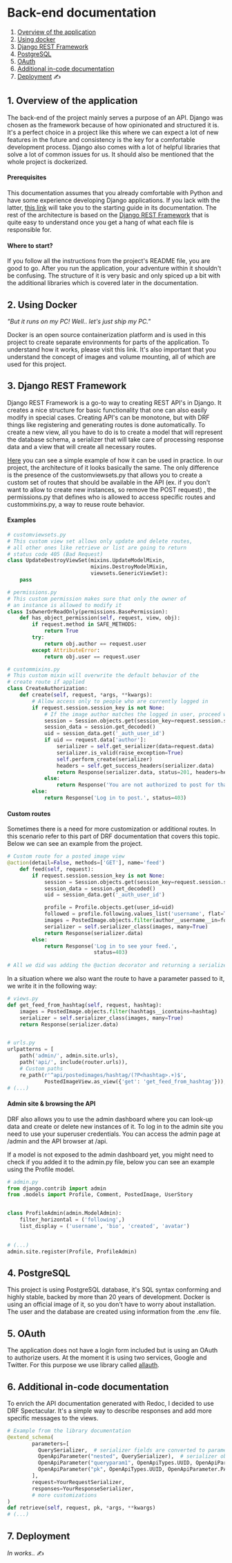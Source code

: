 # Back-end documentation

1. [Overview of the application](#1-overview-of-the-application)
2. [Using docker](#2-using-docker)
3. [Django REST Framework](#3-using-docker)
4. [PostgreSQL](#4-postgresql)
5. [OAuth](#5-oauth)
6. [Additional in-code documentation](#6-additional-in-code-documentation)
7. [Deployment](#7-deployment) ✍️



## 1. Overview of the application

The back-end of the project mainly serves a purpose of an API. Django was chosen as the framework because of how opinionated and structured it is. It's a perfect choice in a project like this where we can expect a lot of new features in the future and consistency is the key for a comfortable development process. Django also comes with a lot of helpful libraries that solve a lot of common issues for us. It should also be mentioned that the whole project is dockerized.



#### Prerequisites

This documentation assumes that you already comfortable with Python and have some experience developing Django applications. If you lack with the latter, [this link](https://www.djangoproject.com/start/) will take you to the starting guide in its documentation. The rest of the architecture is based on the [Django REST Framework](https://www.django-rest-framework.org/) that is quite easy to understand once you get a hang of what each file is responsible for. 



#### Where to start?

If you follow all the instructions from the project's README file, you are good to go. After you run the application, your adventure within it shouldn't be confusing. The structure of it is very basic and only spiced up a bit with the additional libraries which is covered later in the documentation.



## 2. Using Docker

*"But it runs on my PC! Well.. let's just ship my PC."*

Docker is an open source containerization platform and is used in this project to create separate environments for parts of the application. To understand how it works, please visit this link. It's also important that you understand the concept of images and volume mounting, all of which are used for this project.



## 3. Django REST Framework

Django REST Framework is a go-to way to creating REST API's in Django. It creates a nice structure for basic functionality that one can also easily modify in special cases. Creating API's can be monotone, but with DRF things like registering and generating routes is done automatically. To create a new view, all you have to do is to create a model that will represent the database schema, a serializer that will take care of processing response data and a view that will create all necessary routes.

[Here](https://www.django-rest-framework.org/tutorial/quickstart/) you can see a simple example of how it can be used in practice. In our project, the architecture of it looks basically the same. The only difference is the presence of the customviewsets.py that allows you to create a custom set of routes that should be available in the API (ex. if you don't want to allow to create new instances, so remove the POST request) , the permissions.py that defines who is allowed to access specific routes and custommixins.py, a way to reuse route behavior.



#### Examples

```python
# customviewsets.py
# This custom view set allows only update and delete routes,
# all other ones like retrieve or list are going to return
# status code 405 (Bad Request)
class UpdateDestroyViewSet(mixins.UpdateModelMixin,
                           mixins.DestroyModelMixin,
                           viewsets.GenericViewSet):
    pass
```

```python
# permissions.py
# This custom permission makes sure that only the owner of
# an instance is allowed to modify it
class IsOwnerOrReadOnly(permissions.BasePermission):
    def has_object_permission(self, request, view, obj):
        if request.method in SAFE_METHODS:
            return True
        try:
            return obj.author == request.user
        except AttributeError:
            return obj.user == request.user

```

```python
# custommixins.py
# This custom mixin will overwrite the default behavior of the
# create route if applied
class CreateAuthorization:
    def create(self, request, *args, **kwargs):
        # Allow access only to people who are currently logged in
        if request.session.session_key is not None:
            # If the image author matches the logged in user, proceed with creation
            session = Session.objects.get(session_key=request.session.session_key)
            session_data = session.get_decoded()
            uid = session_data.get('_auth_user_id')
            if uid == request.data['author']:
                serializer = self.get_serializer(data=request.data)
                serializer.is_valid(raise_exception=True)
                self.perform_create(serializer)
                headers = self.get_success_headers(serializer.data)
                return Response(serializer.data, status=201, headers=headers)
            else:
                return Response('You are not authorized to post for that user.', 									status=403)
        else:
            return Response('Log in to post.', status=403)
```



#### Custom routes

Sometimes there is a need for more customization or additional routes. In this scenario refer to this part of DRF documentation that covers this topic. Below we can see an example from the project.

```python
# Custom route for a posted image view
@action(detail=False, methods=['GET'], name='feed')
    def feed(self, request):
        if request.session.session_key is not None:
            session = Session.objects.get(session_key=request.session.session_key)
            session_data = session.get_decoded()
            uid = session_data.get('_auth_user_id')

            profile = Profile.objects.get(user_id=uid)
            followed = profile.following.values_list('username', flat=True)
            images = PostedImage.objects.filter(author__username__in=followed)
            serializer = self.serializer_class(images, many=True)
            return Response(serializer.data)
        else:
            return Response('Log in to see your feed.',
                            status=403)
        
# All we did was adding the @action decorator and returning a serialized response, now you can access this route as /api/postedimages/feed/
```

In a situation where we also want the route to have a parameter passed to it, we write it in the following way:

```python
# views.py
def get_feed_from_hashtag(self, request, hashtag):
	images = PostedImage.objects.filter(hashtags__icontains=hashtag)
	serializer = self.serializer_class(images, many=True)
	return Response(serializer.data)


# urls.py
urlpatterns = [
    path('admin/', admin.site.urls),
    path('api/', include(router.urls)),
    # Custom paths
    re_path(r'^api/postedimages/hashtag/(?P<hashtag>.+)$',
            PostedImageView.as_view({'get': 'get_feed_from_hashtag'})),
# (...)
```



#### Admin site & browsing the API

DRF also allows you to use the admin dashboard where you can look-up data and create or delete new instances of it. To log in to the admin site you need to use your superuser credentials. You can access the admin page at /admin and the API browser at /api. 

If a model is not exposed to the admin dashboard yet, you might need to check if you added it to the admin.py file, below you can see an example using the Profile model.

```python
# admin.py
from django.contrib import admin
from .models import Profile, Comment, PostedImage, UserStory


class ProfileAdmin(admin.ModelAdmin):
    filter_horizontal = ('following',)
    list_display = ('username', 'bio', 'created', 'avatar')

    
# (...)
admin.site.register(Profile, ProfileAdmin)
```



## 4. PostgreSQL

This project is using PostgreSQL database, it's SQL syntax conforming and highly stable, backed by more than 20 years of development. Docker is using an official image of it, so you don't have to worry about installation. The user and the database are created using information from the .env file.



## 5. OAuth

The application does not have a login form included but is using an OAuth to authorize users. At the moment it is using two services, Google and Twitter. For this purpose we use library called [allauth](https://github.com/pennersr/django-allauth).



## 6. Additional in-code documentation

To enrich the API documentation generated with Redoc, I decided to use DRF Spectacular. It's a simple way to describe responses and add more specific messages to the views.

```python
# Example from the library documentation
@extend_schema(
        parameters=[
          QuerySerializer,  # serializer fields are converted to parameters
          OpenApiParameter("nested", QuerySerializer),  # serializer object is converted to a parameter
          OpenApiParameter("queryparam1", OpenApiTypes.UUID, OpenApiParameter.QUERY),
          OpenApiParameter("pk", OpenApiTypes.UUID, OpenApiParameter.PATH), # path variable was overridden
        ],
        request=YourRequestSerializer,
        responses=YourResponseSerializer,
        # more customizations
)
def retrieve(self, request, pk, *args, **kwargs)
# (...)
```



## 7. Deployment

*In works..* ✍️
